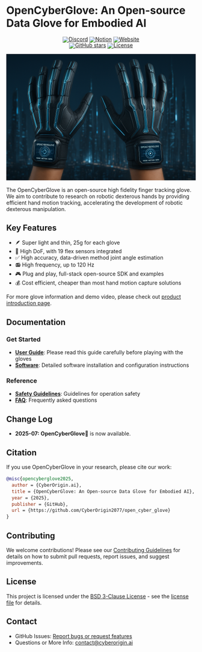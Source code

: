 # OpenCyberGlove: An Open-source Data Glove for Embodied AI 

<div align="center" style="line-height: 1;">
  <a href="https://discord.gg/jAujSRAK" target="_blank"><img alt="Discord" src="https://img.shields.io/badge/Discord-%235865F2.svg?style=for-the-badge&logo=discord&logoColor=white"/></a>
  <a href="https://open-cyber-glove.notion.site/OpenCyberGlove-Intro-21d7a9fbe9288032b0c6c5fab62d21b1" target="_blank"><img alt="Notion" src="https://img.shields.io/badge/Notion-%23000000.svg?style=for-the-badge&logo=notion&logoColor=white"/></a>
    <a href="https://CyberOrigin2077.github.io/open_cyber_glove/" target="_blank"><img alt="Website" src="https://img.shields.io/badge/Google%20Chrome-4285F4?style=for-the-badge&logo=GoogleChrome&logoColor=white"/></a>
   <br>
  <a href="https://github.com/CyberOrigin2077/open_cyber_glove" target="_blank"><img alt="GitHub stars" src="https://img.shields.io/github/stars/CyberOrigin2077/open_cyber_glove?style=social"/></a>
  <a href="https://opensource.org/licenses/BSD-3-Clause"><img alt="License" src="https://img.shields.io/badge/License-BSD_3--Clause-blue.svg"/></a>
</div>

![OpenCyberGlove](imgs/open_cyber_glove_teaser.png)

The OpenCyberGlove is an open-source high fidelity finger tracking glove. We aim to contribute to research on robotic dexterous hands by providing efficient hand motion tracking, accelerating the development of robotic dexterous manipulation.

## Key Features
- 🪶 Super light and thin, 25g for each glove
- 📐 High DoF, with 19 flex sensors integrated
- ✅ High accuracy, data-driven method joint angle estimation
- 📻 High frequency, up to 120 Hz
- 🎮 Plug and play, full-stack open-source SDK and examples
- 💰 Cost efficient, cheaper than most hand motion capture solutions

For more glove information and demo video, please check out [product introduction page](https://open-cyber-glove.notion.site/OpenCyberGlove-Intro-21d7a9fbe9288032b0c6c5fab62d21b1?pvs=73).

## Documentation

### Get Started
- [**User Guide**](setup/user_guide_en.md): Please read this guide carefully before playing with the gloves
- [**Software**](setup/software.md): Detailed software installation and configuration instructions

### Reference
- [**Safety Guidelines**](safety_en.md): Guidelines for operation safety
- [**FAQ**](faq.md): Frequently asked questions



## Change Log
- **2025-07:** **OpenCyberGlove🧤** is now available.


## Citation

If you use OpenCyberGlove in your research, please cite our work:

```bibtex
@misc{opencyberglove2025,
  author = {CyberOrigin.ai},
  title = {OpenCyberGlove: An Open-source Data Glove for Embodied AI},
  year = {2025},
  publisher = {GitHub},
  url = {https://github.com/CyberOrigin2077/open_cyber_glove}
}
```
## Contributing

We welcome contributions! Please see our [Contributing Guidelines](CONTRIBUTING.md) for details on how to submit pull requests, report issues, and suggest improvements.

## License

This project is licensed under the [BSD 3-Clause License](LICENSE) - see the [license file](license.md) for details.


## Contact

- GitHub Issues: [Report bugs or request features](https://github.com/CyberOrigin2077/open_cyber_glove/issues)
- Questions or More Info: [contact@cyberorigin.ai](contact@cyberorigin.ai)


